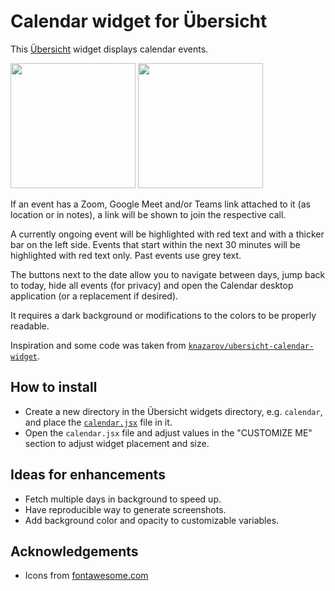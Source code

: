 # Calendar widget for Übersicht

This [Übersicht](http://tracesof.net/uebersicht/) widget displays calendar events.

<img src="screenshot.png" width="200px">
<img src="screenshot-no-events.png" width="200px">

If an event has a Zoom, Google Meet and/or Teams link attached to it (as location or in notes), a link will be shown to join the respective call.

A currently ongoing event will be highlighted with red text and with a thicker bar on the left side.
Events that start within the next 30 minutes will be highlighted with red text only.
Past events use grey text.

The buttons next to the date allow you to navigate between days, jump back to today, hide all events (for privacy) and open the Calendar desktop application (or a replacement if desired).

It requires a dark background or modifications to the colors to be properly readable.

Inspiration and some code was taken from [`knazarov/ubersicht-calendar-widget`](https://github.com/knazarov/ubersicht-calendar-widget).

## How to install

- Create a new directory in the Übersicht widgets directory, e.g. `calendar`, and place the [`calendar.jsx`](calendar.jsx) file in it.
- Open the `calendar.jsx` file and adjust values in the "CUSTOMIZE ME" section to adjust widget placement and size.

## Ideas for enhancements

- Fetch multiple days in background to speed up.
- Have reproducible way to generate screenshots.
- Add background color and opacity to customizable variables.

## Acknowledgements

- Icons from [fontawesome.com](https://fontawesome.com/)
